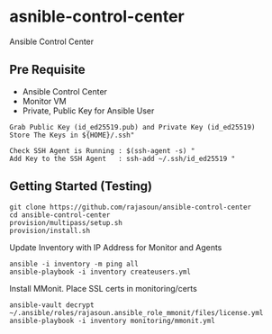 # asnible-control-center
Ansible Control Center


## Pre Requisite 

* Ansible Control Center 
* Monitor VM
* Private, Public Key for Ansible User

```
Grab Public Key (id_ed25519.pub) and Private Key (id_ed25519)
Store The Keys in ${HOME}/.ssh"

Check SSH Agent is Running : $(ssh-agent -s) "
Add Key to the SSH Agent   : ssh-add ~/.ssh/id_ed25519 "
```

## Getting Started (Testing)


```
git clone https://github.com/rajasoun/ansible-control-center
cd ansible-control-center
provision/multipass/setup.sh
provision/install.sh
```

Update Inventory with IP Address for Monitor and Agents

```
ansible -i inventory -m ping all
ansible-playbook -i inventory createusers.yml
```

Install MMonit. Place SSL certs in monitoring/certs

```
ansible-vault decrypt ~/.ansible/roles/rajasoun.ansible_role_mmonit/files/license.yml
ansible-playbook -i inventory monitoring/mmonit.yml
```

